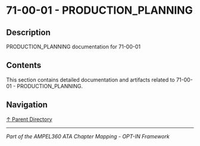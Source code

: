 # 71-00-01 - PRODUCTION_PLANNING

## Description

PRODUCTION_PLANNING documentation for 71-00-01

## Contents

This section contains detailed documentation and artifacts related to 71-00-01 - PRODUCTION_PLANNING.

## Navigation

[↑ Parent Directory](../README.md)

---

*Part of the AMPEL360 ATA Chapter Mapping - OPT-IN Framework*
